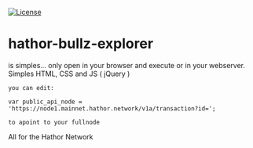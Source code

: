[![License](https://img.shields.io/badge/License-BSD_3--Clause-blue.svg)](https://opensource.org/licenses/BSD-3-Clause)

# hathor-bullz-explorer

is simples... only open in your browser and execute or in your webserver. Simples HTML, CSS and JS ( jQuery )

```
you can edit:

var public_api_node = 'https://node1.mainnet.hathor.network/v1a/transaction?id=';

to apoint to your fullnode 
```


All for the Hathor Network
